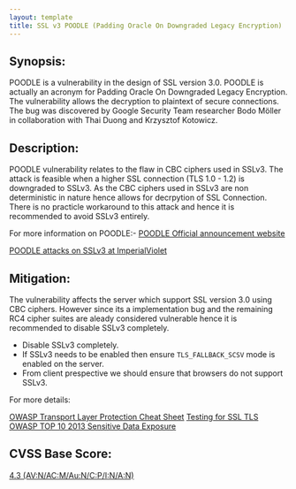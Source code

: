 ```yaml
---
layout: template
title: SSL v3 POODLE (Padding Oracle On Downgraded Legacy Encryption)
---
```


Synopsis:
---------------

POODLE is a vulnerability in the design of SSL version 3.0. POODLE is actually an acronym for Padding Oracle On Downgraded Legacy Encryption. The vulnerability allows the decryption to plaintext of secure connections. The bug was discovered by Google Security Team researcher Bodo Möller in collaboration with Thai Duong and Krzysztof Kotowicz.


Description: 
------------------

POODLE vulnerability relates to the flaw in CBC ciphers used in SSLv3. The attack is feasible when a higher SSL connection (TLS 1.0 - 1.2) is downgraded to SSLv3. As the CBC ciphers used in SSLv3 are non deterministic in nature hence allows for decrpytion of SSL Connection. There is no practicle workaround to this attack and hence it is recommended to avoid SSLv3 entirely.


For more information on POODLE:-
[POODLE Official announcement website](http://poodlebleed.com/) 

[POODLE attacks on SSLv3 at ImperialViolet](https://www.imperialviolet.org/2014/10/14/poodle.html) 

Mitigation: 
-------------

The vulnerability affects the server which support SSL version 3.0 using CBC ciphers. However since its a implementation bug and the remaining RC4 cipher suites are aleady considered vulnerable hence it is recommended to disable SSLv3 completely.


- Disable SSLv3 completely. 
- If SSLv3 needs to be enabled then ensure `TLS_FALLBACK_SCSV` mode is enabled on the server.
- From client prespective we should ensure that browsers do not support SSLv3.


For more details:

[OWASP Transport Layer Protection Cheat Sheet](http://www.owasp.org/index.php/Transport_Layer_Protection_Cheat_Sheet)
[Testing for SSL TLS](http://www.owasp.org/index.php/Testing_for_SSL-TLS_%28OWASP-CM-001%29)
[OWASP TOP 10 2013 Sensitive Data Exposure](https://www.owasp.org/index.php/Top_10_2013-A6-Sensitive_Data_Exposure)


CVSS Base Score:
----------------

[4.3 (AV:N/AC:M/Au:N/C:P/I:N/A:N)](https://nvd.nist.gov/cvss.cfm?version=2&name=CVE-2014-3566&vector=%28AV:N/AC:M/Au:N/C:P/I:N/A:N%29) 
